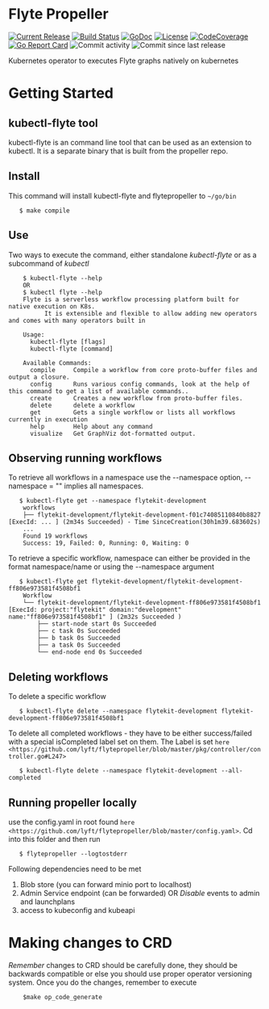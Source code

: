 Flyte Propeller
===============
[![Current Release](https://img.shields.io/github/release/lyft/flytepropeller.svg)](https://github.com/lyft/flytepropeller/releases/latest)
[![Build Status](https://travis-ci.org/lyft/flytepropeller.svg?branch=master)](https://travis-ci.org/lyft/flytepropeller)
[![GoDoc](https://godoc.org/github.com/lyft/flytepropeller?status.svg)](https://pkg.go.dev/mod/github.com/lyft/flytepropeller)
[![License](https://img.shields.io/badge/LICENSE-Apache2.0-ff69b4.svg)](http://www.apache.org/licenses/LICENSE-2.0.html)
[![CodeCoverage](https://img.shields.io/codecov/c/github/lyft/flytepropeller.svg)](https://codecov.io/gh/lyft/flytepropeller)
[![Go Report Card](https://goreportcard.com/badge/github.com/lyft/flytepropeller)](https://goreportcard.com/report/github.com/lyft/flytepropeller)
![Commit activity](https://img.shields.io/github/commit-activity/w/lyft/flytepropeller.svg?style=plastic)
![Commit since last release](https://img.shields.io/github/commits-since/lyft/flytepropeller/latest.svg?style=plastic)

Kubernetes operator to executes Flyte graphs natively on kubernetes

Getting Started
===============
kubectl-flyte tool
------------------
kubectl-flyte is an command line tool that can be used as an extension to kubectl. It is a separate binary that is built from the propeller repo.

Install
-------
This command will install kubectl-flyte and flytepropeller to `~/go/bin`
```
   $ make compile
```

Use
---
Two ways to execute the command, either standalone *kubectl-flyte* or as a subcommand of *kubectl*

```
    $ kubectl-flyte --help
    OR
    $ kubectl flyte --help
    Flyte is a serverless workflow processing platform built for native execution on K8s.
          It is extensible and flexible to allow adding new operators and comes with many operators built in

    Usage:
      kubectl-flyte [flags]
      kubectl-flyte [command]

    Available Commands:
      compile     Compile a workflow from core proto-buffer files and output a closure.
      config      Runs various config commands, look at the help of this command to get a list of available commands..
      create      Creates a new workflow from proto-buffer files.
      delete      delete a workflow
      get         Gets a single workflow or lists all workflows currently in execution
      help        Help about any command
      visualize   Get GraphViz dot-formatted output.
```

Observing running workflows
---------------------------

To retrieve all workflows in a namespace use the --namespace option, --namespace = "" implies all namespaces.

```
   $ kubectl-flyte get --namespace flytekit-development
    workflows
    ├── flytekit-development/flytekit-development-f01c74085110840b8827 [ExecId: ... ] (2m34s Succeeded) - Time SinceCreation(30h1m39.683602s)
    ...
    Found 19 workflows
    Success: 19, Failed: 0, Running: 0, Waiting: 0
```

To retrieve a specific workflow, namespace can either be provided in the format namespace/name or using the --namespace argument

```
   $ kubectl-flyte get flytekit-development/flytekit-development-ff806e973581f4508bf1
    Workflow
    └── flytekit-development/flytekit-development-ff806e973581f4508bf1 [ExecId: project:"flytekit" domain:"development" name:"ff806e973581f4508bf1" ] (2m32s Succeeded )
        ├── start-node start 0s Succeeded
        ├── c task 0s Succeeded
        ├── b task 0s Succeeded
        ├── a task 0s Succeeded
        └── end-node end 0s Succeeded
```

Deleting workflows
------------------
To delete a specific workflow

```
   $ kubectl-flyte delete --namespace flytekit-development flytekit-development-ff806e973581f4508bf1
```

To delete all completed workflows - they have to be either success/failed with a special isCompleted label set on them. The Label is set `here <https://github.com/lyft/flytepropeller/blob/master/pkg/controller/controller.go#L247>`

```
   $ kubectl-flyte delete --namespace flytekit-development --all-completed
```

Running propeller locally
-------------------------
use the config.yaml in root found `here <https://github.com/lyft/flytepropeller/blob/master/config.yaml>`. Cd into this folder and then run

```
   $ flytepropeller --logtostderr
```

Following dependencies need to be met
1. Blob store (you can forward minio port to localhost)
2. Admin Service endpoint (can be forwarded) OR *Disable* events to admin and launchplans
3. access to kubeconfig and kubeapi

Making changes to CRD
=====================
*Remember* changes to CRD should be carefully done, they should be backwards compatible or else you should use proper
operator versioning system. Once you do the changes, remember to execute

```
    $make op_code_generate
```
